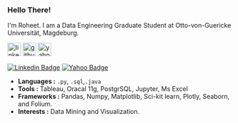 
### Hello There!

I'm Roheet. I am a Data Engineering Graduate Student at Otto-von-Guericke Universität, Magdeburg.


[<img src='https://cdn.jsdelivr.net/npm/simple-icons@3.0.1/icons/linkedin.svg' alt='linkedin' height='30'>](https://www.linkedin.com/in/roheetnarayanan) 
[<img src='https://cdn.jsdelivr.net/npm/simple-icons@3.0.1/icons/github.svg' alt='github' height='30'>](https://github.com/roheetnarayanan) 
[<img src='https://cdn.jsdelivr.net/npm/simple-icons@3.0.1/icons/yahoo.svg' alt='yahoo' height='30'>](mailto:roheetn@yahoo.com)

[![Linkedin Badge](https://img.shields.io/badge/-linkedin-blue?style=flat-square&logo=Linkedin&logoColor=white&link=https://www.linkedin.com/in/roheetnarayanan//)](https://www.linkedin.com/in/roheetnarayanan/)
[![Yahoo Badge](https://img.shields.io/badge/Yahoo!-6001D2?style=for-the-badge&logo=Yahoo!&logoColor=white&link=mailto:roheetn@yahoo.com)](mailto:roheetn@yahoo.com)


-  **Languages :**  `.py`, `.sql`,`.java`
-  **Tools :**  Tableau, Oracal 11g, PostgrSQL, Jupyter, Ms Excel 
-  **Frameworks :**  Pandas, Numpy, Matplotlib, Sci-kit learn, Plotly, Seaborn, and Folium.  
-  **Interests :** Data Mining and Visualization.

<!---
roheetnarayanan/roheetnarayanan is a ✨ special ✨ repository because its `README.md` (this file) appears on your GitHub profile.
You can click the Preview link to take a look at your changes.
--->
